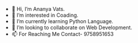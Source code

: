 - 👋 Hi, I’m Ananya Vats.
- 👀 I’m interested in Coading.
- 🌱 I’m currently learning Python Language.
- 💞️ I’m looking to collaborate on Web Development.
- 📫 For Reaching Me Contact- 9758951653

<!---
ananya1653/ananya1653 is a ✨ special ✨ repository because its `README.md` (this file) appears on your GitHub profile.
You can click the Preview link to take a look at your changes.
--->
